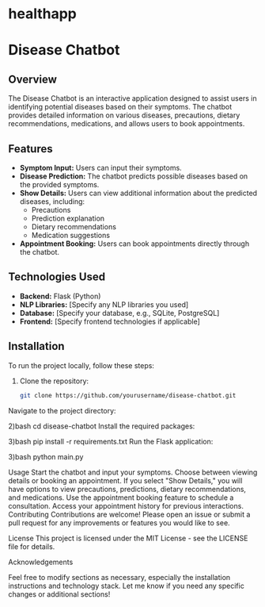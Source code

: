 # healthapp
# Disease Chatbot

## Overview
The Disease Chatbot is an interactive application designed to assist users in identifying potential diseases based on their symptoms. The chatbot provides detailed information on various diseases, precautions, dietary recommendations, medications, and allows users to book appointments.

## Features
- **Symptom Input:** Users can input their symptoms.
- **Disease Prediction:** The chatbot predicts possible diseases based on the provided symptoms.
- **Show Details:** Users can view additional information about the predicted diseases, including:
  - Precautions
  - Prediction explanation
  - Dietary recommendations
  - Medication suggestions
- **Appointment Booking:** Users can book appointments directly through the chatbot.

## Technologies Used
- **Backend:** Flask (Python)
- **NLP Libraries:** [Specify any NLP libraries you used]
- **Database:** [Specify your database, e.g., SQLite, PostgreSQL]
- **Frontend:** [Specify frontend technologies if applicable]

## Installation
To run the project locally, follow these steps:

1. Clone the repository:
   ```bash
   git clone https://github.com/yourusername/disease-chatbot.git
Navigate to the project directory:

2)bash
cd disease-chatbot
Install the required packages:

3)bash
pip install -r requirements.txt
Run the Flask application:

3)bash
python main.py

Usage
Start the chatbot and input your symptoms.
Choose between viewing details or booking an appointment.
If you select "Show Details," you will have options to view precautions, predictions, dietary recommendations, and medications.
Use the appointment booking feature to schedule a consultation.
Access your appointment history for previous interactions.
Contributing
Contributions are welcome! Please open an issue or submit a pull request for any improvements or features you would like to see.

License
This project is licensed under the MIT License - see the LICENSE file for details.

Acknowledgements

Feel free to modify sections as necessary, especially the installation instructions and technology stack. Let me know if you need any specific changes or additional sections!
